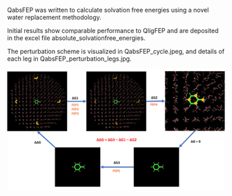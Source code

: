 QabsFEP was written to calculate solvation free energies using a novel water replacement methodology.

Initial results show comparable performance to QligFEP and are deposited in the excel file absolute_solvationfree_energies.

The perturbation scheme is visualized in QabsFEP_cycle.jpeg, and details of each leg in QabsFEP_perturbation_legs.jpg.

![ QabsFEP_cycle](QabsFEP_cycle.jpg)
